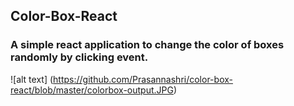 ## Color-Box-React 

### A simple react application to change the color of boxes randomly by clicking event.


![alt text] (https://github.com/Prasannashri/color-box-react/blob/master/colorbox-output.JPG)
